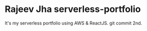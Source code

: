 # Rajeev Jha serverless-portfolio
It's my serverless portfolio using AWS & ReactJS.
git commit 2nd.
